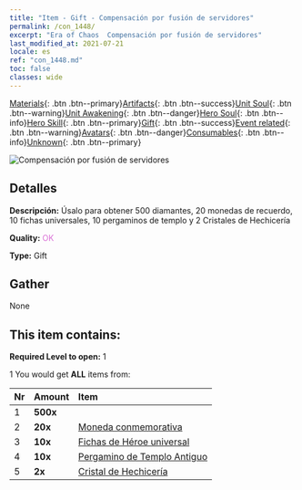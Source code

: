 ```yaml
---
title: "Item - Gift - Compensación por fusión de servidores"
permalink: /con_1448/
excerpt: "Era of Chaos  Compensación por fusión de servidores"
last_modified_at: 2021-07-21
locale: es
ref: "con_1448.md"
toc: false
classes: wide
---
```

 [Materials](/ItemsES/){: .btn .btn--primary}[Artifacts](/ItemsES/Artifacts/){: .btn .btn--success}[Unit Soul](/ItemsES/UnitSoul/){: .btn .btn--warning}[Unit Awakening](/ItemsES/UnitAwakening/){: .btn .btn--danger}[Hero Soul](/ItemsES/HeroSoul/){: .btn .btn--info}[Hero Skill](/ItemsES/HeroSkill/){: .btn .btn--primary}[Gift](/ItemsES/Gift/){: .btn .btn--success}[Event related](/ItemsES/Events/){: .btn .btn--warning}[Avatars](/ItemsES/Avatars/){: .btn .btn--danger}[Consumables](/ItemsES/Consumables/){: .btn .btn--info}[Unknown](/ItemsES/Unknown/){: .btn .btn--primary}

 ![Compensación por fusión de servidores](/images/t/i_907062.png)

## Detalles
 **Descripción:** Úsalo para obtener 500 diamantes, 20 monedas de recuerdo, 10 fichas universales, 10 pergaminos de templo y 2 Cristales de Hechicería

 **Quality:** <span style="color: #DA70D6">OK</span>

 **Type:** Gift

## Gather

  None

## This item contains:

 **Required Level to open:** 1

 1 You would get **ALL** items  from:

  | Nr | Amount |     Item    |
  |:---|:-------|:------------|
  | 1 |  **500x** | <i class="fas fa-gem"/> |  | 
  | 2 |  **20x** | [Moneda conmemorativa](/ItemsES/con_877/) |  | 
  | 3 |  **10x** | [Fichas de Héroe universal](/ItemsES/her_358/) |  | 
  | 4 |  **10x** | [Pergamino de Templo Antiguo](/ItemsES/con_697/) |  | 
  | 5 |  **2x** | [Cristal de Hechicería](/ItemsES/art_189/) |  | 
